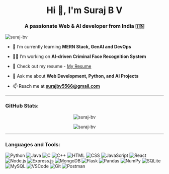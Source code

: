 <h1 align="center">Hi 👋, I'm Suraj B V</h1>
<h3 align="center">A passionate Web & AI developer from India 🇮🇳</h3>

<p align="left"> <img src="https://komarev.com/ghpvc/?username=suraj-bv&label=Profile%20views&color=0e75b6&style=flat" alt="suraj-bv" /> </p>

- 🌱 I’m currently learning **MERN Stack, GenAI and DevOps**

- 👨‍💻 I’m working on **AI-driven Criminal Face Recognition System**

- 📄 Check out my resume - [My Resume](https://drive.google.com/file/d/11Uhj8s7dYn1GPLL5Ng_chnW5NGiLanT4/view?usp=sharing)

- 💬 Ask me about **Web Development, Python, and AI Projects**

- 📫 Reach me at **surajbv5566@gmail.com**

---

<h3 align="left">GitHub Stats:</h3>
<p align="center">
  <img src="https://github-readme-stats.vercel.app/api?username=suraj-bv&show_icons=true&locale=en" alt="suraj-bv" />
</p>
<p align="center">
  <img src="https://github-readme-streak-stats.herokuapp.com/?user=suraj-bv" alt="suraj-bv" />
</p>

---

<h3 align="left">Languages and Tools:</h3>

![Python](https://img.shields.io/badge/python-3670A0?style=flat&logo=python&logoColor=ffdd54)
![Java](https://img.shields.io/badge/java-%23ED8B00.svg?style=flat&logo=java&logoColor=white)
![C](https://img.shields.io/badge/c-%2300599C.svg?style=flat&logo=c&logoColor=white)
![C++](https://img.shields.io/badge/c++-%2300599C.svg?style=flat&logo=c%2B%2B&logoColor=white)
![HTML](https://img.shields.io/badge/html5-%23E34F26.svg?style=flat&logo=html5&logoColor=white)
![CSS](https://img.shields.io/badge/css3-%231572B6.svg?style=flat&logo=css3&logoColor=white)
![JavaScript](https://img.shields.io/badge/javascript-%23323330.svg?style=flat&logo=javascript&logoColor=%23F7DF1E)
![React](https://img.shields.io/badge/react-%2320232a.svg?style=flat&logo=react&logoColor=%2361DAFB)
![Node.js](https://img.shields.io/badge/node.js-6DA55F?style=flat&logo=node.js&logoColor=white)
![Express.js](https://img.shields.io/badge/express.js-%23404d59.svg?style=flat&logo=express&logoColor=%2361DAFB)
![MongoDB](https://img.shields.io/badge/mongodb-%234ea94b.svg?style=flat&logo=mongodb&logoColor=white)
![Flask](https://img.shields.io/badge/flask-%23000.svg?style=flat&logo=flask&logoColor=white)
![Pandas](https://img.shields.io/badge/pandas-%23150458.svg?style=flat&logo=pandas&logoColor=white)
![NumPy](https://img.shields.io/badge/numpy-%23013243.svg?style=flat&logo=numpy&logoColor=white)
![SQLite](https://img.shields.io/badge/sqlite-%2307405e.svg?style=flat&logo=sqlite&logoColor=white)
![MySQL](https://img.shields.io/badge/mysql-%2300f.svg?style=flat&logo=mysql&logoColor=white)
![VSCode](https://img.shields.io/badge/VSCode-%23007ACC.svg?style=flat&logo=visual-studio-code&logoColor=white)
![Git](https://img.shields.io/badge/git-%23F05033.svg?style=flat&logo=git&logoColor=white)
![Postman](https://img.shields.io/badge/Postman-FF6C37?style=flat&logo=postman&logoColor=white)



